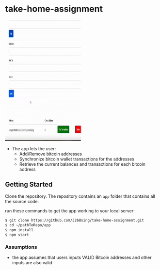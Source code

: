 # take-home-assignment

<img src="https://github.com/J268sing/take-home-assignment/blob/master/demo.gif" width="250" height="400"/>

* The app lets the user:
    * Add/Remove bitcoin addresses
    * Synchronize bitcoin wallet transactions for the addresses
    * Retrieve the current balances and transactions for each bitcoin address


## Getting Started

Clone the repository. The repository contains an `app` folder that contains all the source code.

run these commands to get the app working to your local server:

```
$ git clone https://github.com/J268sing/take-home-assignment.git
$ cd ~/pathToRepo/app
$ npm install
$ npm start
```
### Assumptions
- the app assumes that users inputs VALID Bitcoin addresses and other inputs are also valid


